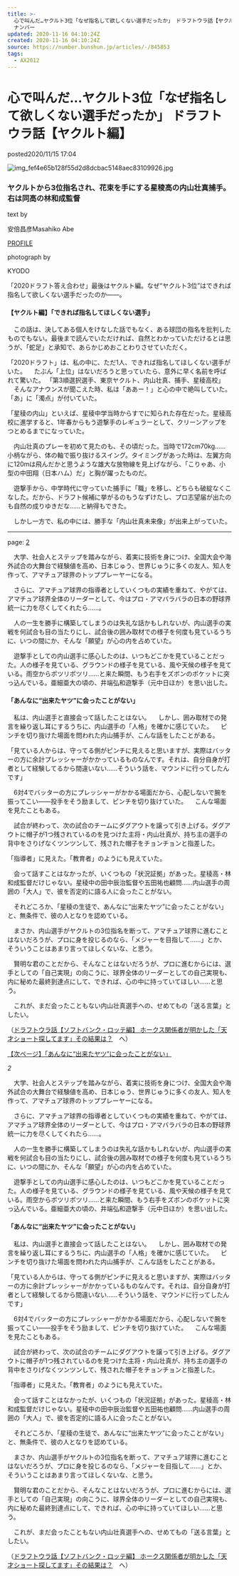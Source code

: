 ```yaml
---
title: >-
  心で叫んだ…ヤクルト3位「なぜ指名して欲しくない選手だったか」　ドラフトウラ話【ヤクルト編】 - ドラフト会議 | プロ野球 - Number Web -
  ナンバー
updated: 2020-11-16 04:10:24Z
created: 2020-11-16 04:10:24Z
source: https://number.bunshun.jp/articles/-/845853
tags:
  - AX2012
---
```


# 心で叫んだ…ヤクルト3位「なぜ指名して欲しくない選手だったか」 ドラフトウラ話【ヤクルト編】

<div style="display: none;">  </div>

posted2020/11/15 17:04

![img_fef4e65b128f55d2d8dcbac5148aec83109926.jpg](../_resources/img_fef4e65b128f55d2d8dcbac5148aec83109926.jpg)

### ヤクルトから3位指名され、花束を手にする星稜高の内山壮真捕手。右は同高の林和成監督

text by

安倍昌彦Masahiko Abe

[PROFILE](https://number.bunshun.jp/list/author/%E5%AE%89%E5%80%8D%E6%98%8C%E5%BD%A6)

photograph by

KYODO

「2020ドラフト答え合わせ」最後はヤクルト編。なぜ“ヤクルト3位”はできれば指名して欲しくない選手だったのか――。

#### 【ヤクルト編】「できれば指名してほしくない選手」

　この話は、決してある個人をけなした話でもなく、ある球団の指名を批判したものでもない。最後まで読んでいただければ、自然とわかっていただけるとは思うが、「蛇足」と承知で、あらかじめおことわりさせていただく。

「2020ドラフト」は、私の中に、ただ1人、できれば指名してほしくない選手がいた。
　たぶん「上位」はないだろうと思っていたら、意外に早く名前を呼ばれて驚いた。
「第3順選択選手、東京ヤクルト、内山壮真、捕手、星稜高校」
　そんなアナウンスが聞こえた時、私は「ああー！」と心の中で絶叫していた。「あ」に「濁点」が付いていた。

「星稜の内山」といえば、星稜中学当時からすでに知られた存在だった。星稜高校に進学すると、1年春からもう遊撃手のレギュラーとして、クリーンアップをつとめるまでになっていた。

　内山壮真のプレーを初めて見たのも、その頃だった。当時で172cm70kg……小柄ながら、体の軸で振り抜けるスイング。タイミングがあった時は、左翼方向に120mは飛んだかと思うような雄大な放物線を見上げながら、「こりゃあ、小型の中田翔（日本ハム）だ」と胸が躍ったものだ。

　遊撃手から、中学時代に守っていた捕手に「職」を移し、どちらも破綻なくこなした。だから、ドラフト候補に挙がるのもうなずけたし、プロ志望届が出たのも自然の成りゆきだな……と納得もできた。

　しかし一方で、私の中には、勝手な「内山壮真未来像」が出来上がっていた。

* * *

page: [2](https://number.bunshun.jp/articles/-/845853?page=2)

　大学、社会人とステップを踏みながら、着実に技術を身につけ、全国大会や海外試合の大舞台で経験値を高め、日本じゅう、世界じゅうに多くの友人、知人を作って、アマチュア球界のトッププレーヤーになる。

　さらに、アマチュア球界の指導者としていくつもの実績を重ねて、やがては、アマチュア球界全体のリーダーとして、今はプロ・アマバラバラの日本の野球界統一に力を尽くしてくれたら……。

　人の一生を勝手に構築してしまうのは失礼な話かもしれないが、内山選手の実戦を何試合も目の当たりにし、試合後の囲み取材での様子を何度も見ているうちに、いつの間にか、そんな「願望」が心の内を占めていた。

　遊撃手としての内山選手に感心したのは、いつもどこかを見ていることだった。人の様子を見ている、グラウンドの様子を見ている、風や天候の様子を見ている。雨空からポツリポツリ……と来た瞬間、もう右手をズボンのポケットに突っ込んでいる。亜細亜大の頃の、井端弘和遊撃手（元中日ほか）を思い出した。

#### 「あんなに“出来たヤツ”に会ったことがない」

　私は、内山選手と直接会って話したことはない。
　しかし、囲み取材での発言を繰り返し耳にするうちに、内山選手の「人格」を確かに感じていた。
　ピンチを切り抜けた場面を問われた内山捕手が、こんな話をしたことがある。

「見ている人からは、守ってる側がピンチに見えると思いますが、実際はバッターの方に余計プレッシャーがかかっているものなんです。それは、自分自身が打者として経験してるから間違いない……そういう話を、マウンドに行ってしたんです」

　6対4でバッターの方にプレッシャーがかかる場面だから、心配しないで腕を振ってこい――投手をそう励まして、ピンチを切り抜けていた。
　こんな場面を見たこともある。

　試合が終わって、次の試合のチームにダグアウトを譲って引き上げる。ダグアウトに帽子が1つ残されているのを見つけた主将・内山壮真が、持ち主の選手の背中をさりげなくツンツンして、残された帽子をチョンチョンと指差した。

「指導者」に見えた。「教育者」のようにも見えていた。

　会って話すことはなかったが、いくつもの「状況証拠」があった。星稜高・林和成監督だけじゃない。星稜中の田中辰治監督や五田祐也顧問……内山選手の周囲の「大人」で、彼を否定的に語る人に会ったことがない。

　それどころか、「星稜の生徒で、あんなに“出来たヤツ”に会ったことがない」と、無条件で、彼の人となりを認めている。

　まさか、内山選手がヤクルトの3位指名を断って、アマチュア球界に進むことはないだろうが、プロに身を投じるのなら、「メジャーを目指して……」とか、そういうことはあまり言ってほしくないな、と思う。

　賢明な君のことだから、そんなことはないだろうが、プロに進むからには、選手としての「自己実現」の向こうに、球界全体のリーダーとしての自己実現も、内に秘めた最終到達点にして、できれば、心の中に持っていてほしい……と思う。

　これが、まだ会ったこともない内山壮真選手への、せめてもの「送る言葉」としたい。

（[ドラフトウラ話【ソフトバンク・ロッテ編】 ホークス関係者が明かした「天才ショート探してます」その結果は？](https://number.bunshun.jp/articles/-/845852)　へ）

[【次ページ】「あんなに“出来たヤツ”に会ったことがない」](https://number.bunshun.jp/articles/-/845853?page=2)

*2*

　大学、社会人とステップを踏みながら、着実に技術を身につけ、全国大会や海外試合の大舞台で経験値を高め、日本じゅう、世界じゅうに多くの友人、知人を作って、アマチュア球界のトッププレーヤーになる。

　さらに、アマチュア球界の指導者としていくつもの実績を重ねて、やがては、アマチュア球界全体のリーダーとして、今はプロ・アマバラバラの日本の野球界統一に力を尽くしてくれたら……。

　人の一生を勝手に構築してしまうのは失礼な話かもしれないが、内山選手の実戦を何試合も目の当たりにし、試合後の囲み取材での様子を何度も見ているうちに、いつの間にか、そんな「願望」が心の内を占めていた。

　遊撃手としての内山選手に感心したのは、いつもどこかを見ていることだった。人の様子を見ている、グラウンドの様子を見ている、風や天候の様子を見ている。雨空からポツリポツリ……と来た瞬間、もう右手をズボンのポケットに突っ込んでいる。亜細亜大の頃の、井端弘和遊撃手（元中日ほか）を思い出した。

#### 「あんなに“出来たヤツ”に会ったことがない」

　私は、内山選手と直接会って話したことはない。
　しかし、囲み取材での発言を繰り返し耳にするうちに、内山選手の「人格」を確かに感じていた。
　ピンチを切り抜けた場面を問われた内山捕手が、こんな話をしたことがある。

「見ている人からは、守ってる側がピンチに見えると思いますが、実際はバッターの方に余計プレッシャーがかかっているものなんです。それは、自分自身が打者として経験してるから間違いない……そういう話を、マウンドに行ってしたんです」

　6対4でバッターの方にプレッシャーがかかる場面だから、心配しないで腕を振ってこい――投手をそう励まして、ピンチを切り抜けていた。
　こんな場面を見たこともある。

　試合が終わって、次の試合のチームにダグアウトを譲って引き上げる。ダグアウトに帽子が1つ残されているのを見つけた主将・内山壮真が、持ち主の選手の背中をさりげなくツンツンして、残された帽子をチョンチョンと指差した。

「指導者」に見えた。「教育者」のようにも見えていた。

　会って話すことはなかったが、いくつもの「状況証拠」があった。星稜高・林和成監督だけじゃない。星稜中の田中辰治監督や五田祐也顧問……内山選手の周囲の「大人」で、彼を否定的に語る人に会ったことがない。

　それどころか、「星稜の生徒で、あんなに“出来たヤツ”に会ったことがない」と、無条件で、彼の人となりを認めている。

　まさか、内山選手がヤクルトの3位指名を断って、アマチュア球界に進むことはないだろうが、プロに身を投じるのなら、「メジャーを目指して……」とか、そういうことはあまり言ってほしくないな、と思う。

　賢明な君のことだから、そんなことはないだろうが、プロに進むからには、選手としての「自己実現」の向こうに、球界全体のリーダーとしての自己実現も、内に秘めた最終到達点にして、できれば、心の中に持っていてほしい……と思う。

　これが、まだ会ったこともない内山壮真選手への、せめてもの「送る言葉」としたい。

（[ドラフトウラ話【ソフトバンク・ロッテ編】 ホークス関係者が明かした「天才ショート探してます」その結果は？](https://number.bunshun.jp/articles/-/845852)　へ）